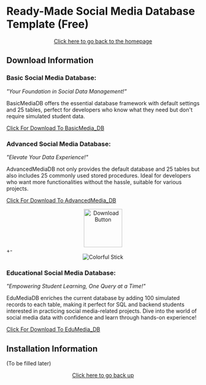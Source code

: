 # Ready-Made Social Media Database Template (Free)

<div style="text-align: center;">
  <a href="https://github.com/beydah/Social-Media-Database-Template">
    Click here to go back to the homepage
  </a>
</div>

## Download Information

### Basic Social Media Database:

_"Your Foundation in Social Data Management!"_

BasicMediaDB offers the essential database framework with default settings and 25 tables, perfect for developers who know what they need but don't require simulated student data.

[Click For Download To BasicMedia_DB]()

### Advanced Social Media Database:

_"Elevate Your Data Experience!"_

AdvancedMediaDB not only provides the default database and 25 tables but also includes 25 commonly used stored procedures. Ideal for developers who want more functionalities without the hassle, suitable for various projects.

[Click For Download To AdvancedMedia_DB](https://github.com/beydah/Social-Media-Database-Template/raw/main/DATABASES/BasicMedia_DB)

<div style="text-align:center;">
    <a href="https://github.com/beydah/Social-Media-Database-Template/raw/main/DATABASES/BasicMedia_DB">
        <img src="https://raw.githubusercontent.com/beydah/Assets-Repository/6124749180f95990813b306a33f9cd5fa8a32397/images/downloadButton.svg" alt="Download Button" height="100">
    </a>
</div>+-

<div style="text-align:center;">
    <img src="https://i.imgur.com/waxVImv.png" alt="Colorful Stick">
</div>

### Educational Social Media Database:

_"Empowering Student Learning, One Query at a Time!"_

EduMediaDB enriches the current database by adding 100 simulated records to each table, making it perfect for SQL and backend students interested in practicing social media-related projects. Dive into the world of social media data with confidence and learn through hands-on experience!

[Click For Download To EduMedia_DB]()

## Installation Information

(To be filled later)

<div style="text-align: center;">
  <a href="#ready-made-social-media-database-template-free">
    Click here to go back up
  </a>
</div>
